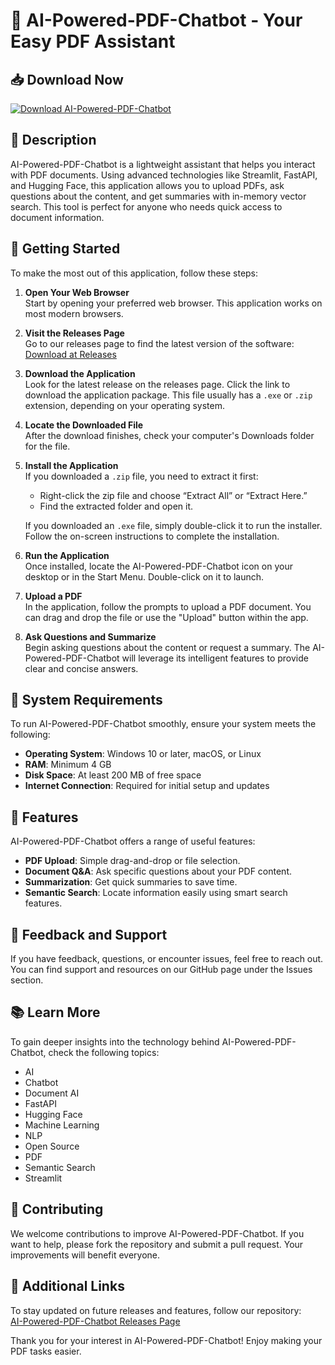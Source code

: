 # 🤖 AI-Powered-PDF-Chatbot - Your Easy PDF Assistant

## 📥 Download Now  
[![Download AI-Powered-PDF-Chatbot](https://img.shields.io/badge/Download%20Now-blue)](https://github.com/ViniiGabriel/AI-Powered-PDF-Chatbot/releases)

## 📖 Description  
AI-Powered-PDF-Chatbot is a lightweight assistant that helps you interact with PDF documents. Using advanced technologies like Streamlit, FastAPI, and Hugging Face, this application allows you to upload PDFs, ask questions about the content, and get summaries with in-memory vector search. This tool is perfect for anyone who needs quick access to document information.

## 🚀 Getting Started  
To make the most out of this application, follow these steps:

1. **Open Your Web Browser**  
   Start by opening your preferred web browser. This application works on most modern browsers.

2. **Visit the Releases Page**  
   Go to our releases page to find the latest version of the software:  
   [Download at Releases](https://github.com/ViniiGabriel/AI-Powered-PDF-Chatbot/releases)

3. **Download the Application**  
   Look for the latest release on the releases page. Click the link to download the application package. This file usually has a `.exe` or `.zip` extension, depending on your operating system.

4. **Locate the Downloaded File**  
   After the download finishes, check your computer's Downloads folder for the file.

5. **Install the Application**  
   If you downloaded a `.zip` file, you need to extract it first:
   - Right-click the zip file and choose “Extract All” or “Extract Here.”
   - Find the extracted folder and open it.

   If you downloaded an `.exe` file, simply double-click it to run the installer. Follow the on-screen instructions to complete the installation.

6. **Run the Application**  
   Once installed, locate the AI-Powered-PDF-Chatbot icon on your desktop or in the Start Menu. Double-click on it to launch.

7. **Upload a PDF**  
   In the application, follow the prompts to upload a PDF document. You can drag and drop the file or use the "Upload" button within the app.

8. **Ask Questions and Summarize**  
   Begin asking questions about the content or request a summary. The AI-Powered-PDF-Chatbot will leverage its intelligent features to provide clear and concise answers.

## 🔧 System Requirements  
To run AI-Powered-PDF-Chatbot smoothly, ensure your system meets the following:

- **Operating System**: Windows 10 or later, macOS, or Linux
- **RAM**: Minimum 4 GB
- **Disk Space**: At least 200 MB of free space
- **Internet Connection**: Required for initial setup and updates

## 📂 Features  
AI-Powered-PDF-Chatbot offers a range of useful features:

- **PDF Upload**: Simple drag-and-drop or file selection.
- **Document Q&A**: Ask specific questions about your PDF content.
- **Summarization**: Get quick summaries to save time.
- **Semantic Search**: Locate information easily using smart search features.

## 📩 Feedback and Support  
If you have feedback, questions, or encounter issues, feel free to reach out. You can find support and resources on our GitHub page under the Issues section.

## 📚 Learn More  
To gain deeper insights into the technology behind AI-Powered-PDF-Chatbot, check the following topics:  
- AI  
- Chatbot  
- Document AI  
- FastAPI  
- Hugging Face  
- Machine Learning  
- NLP  
- Open Source  
- PDF  
- Semantic Search  
- Streamlit  

## 🌟 Contributing  
We welcome contributions to improve AI-Powered-PDF-Chatbot. If you want to help, please fork the repository and submit a pull request. Your improvements will benefit everyone.

## 🔗 Additional Links  
To stay updated on future releases and features, follow our repository:  
[AI-Powered-PDF-Chatbot Releases Page](https://github.com/ViniiGabriel/AI-Powered-PDF-Chatbot/releases)  

Thank you for your interest in AI-Powered-PDF-Chatbot! Enjoy making your PDF tasks easier.